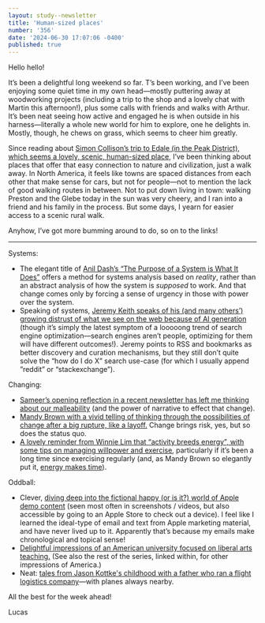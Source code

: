 ```yaml
---
layout: study--newsletter
title: 'Human-sized places'
number: '356'
date: '2024-06-30 17:07:06 -0400'
published: true
---
```


Hello hello!

It’s been a delightful long weekend so far. T’s been working, and I’ve been enjoying some quiet time in my own head—mostly puttering away at woodworking projects (including a trip to the shop and a lovely chat with Martin this afternoon!), plus some calls with friends and walks with Arthur. It’s been neat seeing how active and engaged he is when outside in his harness—literally a whole new world for him to explore, one he delights in. Mostly, though, he chews on grass, which seems to cheer him greatly. 

Since reading about [Simon Collison’s trip to Edale (in the Peak District), which seems a lovely, scenic, human-sized place](https://colly.com/articles/expanding-in-edale), I’ve been thinking about places that offer that easy connection to nature and civilization, just a walk away. In North America, it feels like towns are spaced distances from each other that make sense for cars, but not for people—not to mention the lack of good walking routes in between. Not to put down living in town: walking Preston and the Glebe today in the sun was very cheery, and I ran into a friend and his family in the process. But some days, I yearn for easier access to a scenic rural walk.

Anyhow, I’ve got more bumming around to do, so on to the links!

***

Systems:

- The elegant title of [Anil Dash’s “The Purpose of a System is What It Does”](https://www.anildash.com/2024/05/29/systems-the-purpose-of-a-system/) offers a method for systems analysis based on _reality_, rather than an abstract analysis of how the system is _supposed_ to work. And that change comes only by forcing a sense of urgency in those with power over the system.
- Speaking of systems, [Jeremy Keith speaks of his (and many others’) growing distrust of what we see on the web because of AI generation](https://adactio.com/journal/21241) (though it’s simply the latest symptom of a looooong trend of search engine optimization—search engines aren’t people, optimizing for them will have different outcomes!). Jeremy points to RSS and bookmarks as better discovery and curation mechanisms, but they still don’t quite solve the “how do I do X” search use-case (for which I usually append ”reddit” or “stackexchange”).

Changing:

- [Sameer’s opening reflection in a recent newsletter has left me thinking about our malleability](https://www.inthemargins.ca/cold-water) (and the power of narrative to effect that change).
- [Mandy Brown with a vivid telling of thinking through the possibilities of change after a big rupture, like a layoff.](https://everythingchanges.us/blog/after-the-rupture/) Change brings risk, yes, but so does the status quo.
- [A lovely reminder from Winnie Lim that “activity breeds energy”, with some tips on managing willpower and exercise](https://winnielim.org/journal/my-experience-on-starting-exercise-from-zero/), particularly if it’s been a long time since exercising regularly (and, as Mandy Brown so elegantly put it, [energy makes time](https://everythingchanges.us/blog/energy-makes-time/)).

Oddball:

- Clever, [diving deep into the fictional happy (or is it?) world of Apple demo content](https://escapethealgorithm.substack.com/p/i-did-retail-theft-at-an-apple-store) (seen most often in screenshots / videos, but also accessible by going to an Apple Store to check out a device). I feel like I learned the ideal-type of email and text from Apple marketing material, and have never lived up to it. Apparently that’s because my emails make chronological and topical sense!
- [Delightful impressions of an American university focused on liberal arts teaching.](https://cennydd.com/writing/american-impressions-elon-university) (See also the rest of the series, linked within, for other impressions of America.)
- Neat: [tales from Jason Kottke's childhood with a father who ran a flight logistics company](https://kottke.org/24/06/flying-with-my-dad-1)—with planes always nearby.

All the best for the week ahead!

Lucas